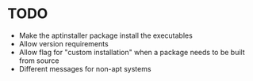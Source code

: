 # TODO
* Make the aptinstaller package install the executables
* Allow version requirements
* Allow flag for "custom installation" when a package needs to be built from source
* Different messages for non-apt systems
